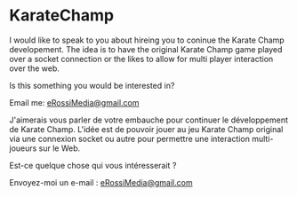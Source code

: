 # KarateChamp

I would like to speak to you about hireing you to coninue the Karate Champ developement. The idea is to have the original Karate Champ game played over a socket connection or the likes to allow for multi player interaction over the web.

Is this something you would be interested in?

Email me: eRossiMedia@gmail.com


J'aimerais vous parler de votre embauche pour continuer le développement de Karate Champ. L'idée est de pouvoir jouer au jeu Karate Champ original via une connexion socket ou autre pour permettre une interaction multi-joueurs sur le Web.

Est-ce quelque chose qui vous intéresserait ?

Envoyez-moi un e-mail : eRossiMedia@gmail.com

